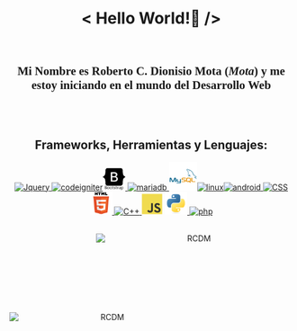 <h1 align="center">< Hello World!👋 /></h1>
<br>
<h2 align="center" style="font-family:'Monaco';">Mi Nombre es <b>Roberto C. Dionisio Mota</b> (<i>Mota</i>) y me estoy iniciando en el mundo del <b>Desarrollo Web</b></h2>
<br>
<br>
<h2 align="center">Frameworks, Herramientas y Lenguajes:</h2>

<!--lenguajes-->
<p align="center"> 
<!--Jquery--><a href="https://jquery.com/" target="_blank" rel="noreferrer"> <img src="https://images.squarespace-cdn.com/content/v1/5d092c5193b409000129adc4/1561156687619-4HL4TCIN7ZFNF2DZCSOZ/jquery+logo.png" alt="Jquery" width="40" height="40"></a><!--Codeigniter--><a href="https://codeigniter.com/" target="_blank" rel="noreferrer"> <img src="https://www.offset101.com/wp-content/uploads/2018/10/codeigniter.png" alt="codeigniter" width="40" height="40"></a><!--Boostrap--><a href="https://getbootstrap.com" target="_blank" rel="noreferrer"><img src="https://raw.githubusercontent.com/devicons/devicon/master/icons/bootstrap/bootstrap-plain-wordmark.svg" alt="bootstrap" width="40" height="40"/></a><!--MariaDB--><a href="https://mariadb.org/" target="_blank" rel="noreferrer"> <img src="https://download.zone/wp-content/uploads/2019/11/mariadb-download-e1638004778846.png" alt="mariadb" width="50" height="50"> </a><!--mysql--><a href="https://www.mysql.com/" target="_blank" rel="noreferrer"><img src="https://raw.githubusercontent.com/devicons/devicon/master/icons/mysql/mysql-original-wordmark.svg" alt="mysql" width="50" height="50"/></a><!--Linux--><a href="https://www.linux.org/" target="_blank" rel="noreferrer"><img src="https://www3.gobiernodecanarias.org/medusa/ecoblog/jlorsal/files/2013/10/Linux-icon.png" alt="linux" width="40" height="40"></a><!--Android--><a href="https://developer.android.com" target="_blank" rel="noreferrer"><img src="https://help.cyberglobalnet.com/images/icons/android.png" alt="android" width="40" height="40"/></a><!--CSS--><a href="https://www.w3.org/Style/CSS/" target="_blank" rel="noreferrer"> <img src="https://blastcoding.com/wp-content/uploads/2018/10/CSS3.png" alt="CSS" width="40" height="40"></a><!--HTML5--><a href="https://www.w3.org/html/" target="_blank" rel="noreferrer"><img src="https://raw.githubusercontent.com/devicons/devicon/master/icons/html5/html5-original-wordmark.svg" alt="html5" width="40" height="40" data-iml="28067.599999904633"></a><!--C++--><a href="https://isocpp.org/" target="_blank" rel="noreferrer"> <img src="https://liveedu-app-backend-files-prod.s3.amazonaws.com/media/user_pics/17/07/image_N6jHBgP.png" alt="C++" width="30" height="35"></a><!--JavaScript--><a href="https://developer.mozilla.org/en-US/docs/Web/JavaScript" target="_blank" rel="noreferrer"> <img src="https://raw.githubusercontent.com/devicons/devicon/master/icons/javascript/javascript-original.svg" alt="javascript" width="37" height="37" data-iml="28254"></a> <!--Python--><a href="https://www.python.org" target="_blank" rel="noreferrer"><img src="https://raw.githubusercontent.com/devicons/devicon/master/icons/python/python-original.svg" alt="python" width="40" height="40"/></a><!--php--><a href="https://www.php.net/" target="_blank" rel="noreferrer"> <img src="https://images.vexels.com/media/users/3/166470/isolated/lists/73835fa38fba6d35aff9de603dc5044a-icono-de-lenguaje-de-programacion-php.png" alt="php" width="50" height="50"></a>
</p>

<br>
<!--Estadisticas-->
<div align="center">
 <img align="right" src="https://github-readme-stats.vercel.app/api?username=RCDM-16&show_icons=true&locale=es&theme=dark" alt="RCDM" height="140" width="350" />
 <img align="left" src="https://github-readme-stats.vercel.app/api/top-langs?username=RCDM-16&show_icons=true&locale=es&layout=compact&theme=dark" alt="RCDM"  height="140" width="350"/>
</div>
